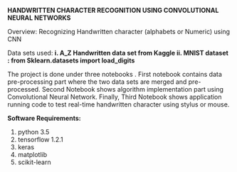 **HANDWRITTEN CHARACTER RECOGNITION USING CONVOLUTIONAL NEURAL NETWORKS**

Overview: Recognizing Handwritten character (alphabets or Numeric) using CNN

Data sets used:
**i. A_Z Handwritten data set from Kaggle
ii. MNIST dataset :  from Sklearn.datasets import load_digits**

The project is done under three notebooks . First notebook contains data pre-processing part where the two data sets are merged and pre-processed. Second Notebook shows algorithm implementation part using Convolutional Neural Network. Finally, Third Notebook shows application running code to test real-time handwritten character using stylus or mouse.

**Software Requirements:**
1. python 3.5
2. tensorflow 1.2.1
3. keras
4. matplotlib
5. scikit-learn







